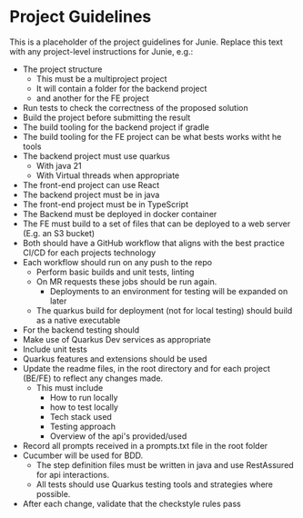# Project Guidelines

This is a placeholder of the project guidelines for Junie.
Replace this text with any project-level instructions for Junie, e.g.:

* The project structure
  * This must be a multiproject project
  * It will contain a folder for the backend project
  * and another for the FE project
* Run tests to check the correctness of the proposed solution
* Build the project before submitting the result
* The build tooling for the backend project if gradle
* The build tooling for the FE project can be what bests works witht he tools
* The backend project must use quarkus
  * With java 21
  * With Virtual threads when appropriate
* The front-end project can use React 
* The backend project must be in java
* The front-end project must be in TypeScript
* The Backend must be deployed in docker container
* The FE must build to a set of files that can be deployed to a web server (E.g. an S3 bucket)
* Both should have a GitHub workflow that aligns with the best practice CI/CD for each projects technology
* Each workflow should run on any push to the repo 
  * Perform basic builds and unit tests, linting
  * On MR requests these jobs should be run again.
    * Deployments to an environment for testing will be expanded on later
  * The quarkus build for deployment (not for local testing) should build as a native executable
*  For the backend testing should
  * Make use of Quarkus Dev services as appropriate
  * Include unit tests 
* Quarkus features and extensions should be used
* Update the readme files, in the root directory and for each project (BE/FE) to reflect any changes made.
  * This must include 
    * How to run locally
    * how to test locally
    * Tech stack used
    * Testing approach
    * Overview of the api's provided/used
* Record all prompts received in a prompts.txt file in the root folder
* Cucumber will be used for BDD.
  * The step definition files must be written in java and use RestAssured for api interactions.
  * All tests should use Quarkus testing tools and strategies where possible.
* After each change, validate that the checkstyle rules pass